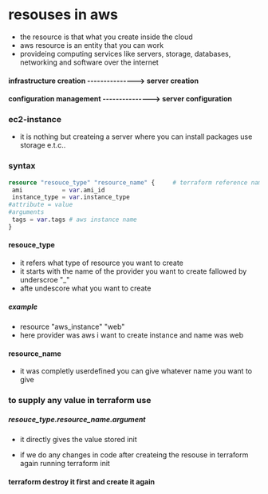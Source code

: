 # resouses in aws
* the resource is that what you create inside the cloud 
* aws resource is an entity that you can work 
* provideing computing services like  servers, storage, databases, networking and software over the internet

#### infrastructure creation ---------------> server creation
#### configuration management ---------------> server configuration

### ec2-instance
* it is nothing but createing a server  where you can install packages use storage e.t.c..


### syntax
```terraform
resource "resouce_type" "resource_name" {     # terraform reference name
 ami           = var.ami_id 
 instance_type = var.instance_type
#attribute = value
#arguments
 tags = var.tags # aws instance name
}
```
 
#### resouce_type
* it refers what type of resource you want to create 
* it starts with the name of the provider you want to create fallowed by underscroe "_" 
* afte undescore what you want to create 
##### example
* resource "aws_instance" "web"
* here provider was aws i want to create instance and name was web
#### resource_name
* it was completly userdefined you can give whatever name you want to give

### to supply any value in terraform use
##### resouce_type.resource_name.argument
* it directly gives the value stored init

* if we do any changes in code after createing the resouse in terraform again running terraform init
#### terraform destroy it first and create it again
